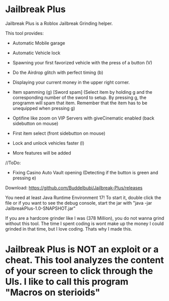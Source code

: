 # Jailbreak Plus

Jailbreak Plus is a Roblox Jailbreak Grinding helper. 

This tool provides:

- Automatic Mobile garage
- Automatic Vehicle lock
- Spawning your first favorized vehicle with the press of a button (V)
- Do the Airdrop glitch with perfect timing (b)
- Displaying your current money in the upper right corner.
- Item spamming (g) [Sword spam] (Select item by holding g and the corresponding number of the sword to setup. By pressing g, the programm will spam that item. Remember that the item has to be unequipped when pressing g)
- Optifine like zoom on VIP Servers with giveCinematic enabled (back sidebutton on mouse)
- First item select (front sidebutton on mouse)
- Lock and unlock vehicles faster (l)

- More features will be added

//ToDo:
- Fixing Casino Auto Vault opening (Detecting if the button is green and pressing e)


Download:
https://github.com/Buddelbubi/Jailbreak-Plus/releases

You need at least Java Runtime Environment 17!
To start it, double click the file or if you want to see the debug console, start the jar with "java -jar JailbreakPlus-1.0-SNAPSHOT.jar"

If you are a hardcore grinder like I was (378 Million), you do not wanna grind without this tool. The time I spent coding is wont make up the money I could grinded in that time, but I love coding. Thats why I made this. 


# Jailbreak Plus is NOT an exploit or a cheat. This tool analyzes the content of your screen to click through the UIs. I like to call this program "Macros on sterioids"
